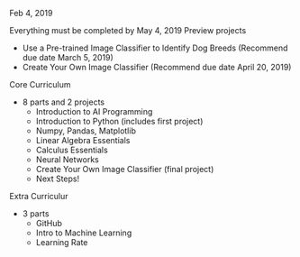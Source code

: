 Feb 4, 2019

Everything must be completed by May 4, 2019
Preview projects
- Use a Pre-trained Image Classifier to Identify Dog Breeds (Recommend due date March 5, 2019)
- Create Your Own Image Classifier (Recommend due date April 20, 2019)

Core Curriculum
- 8 parts and 2 projects
  - Introduction to AI Programming
  - Introduction to Python (includes first project)
  - Numpy, Pandas, Matplotlib
  - Linear Algebra Essentials
  - Calculus Essentials
  - Neural Networks
  - Create Your Own Image Classifier (final project)
  - Next Steps!

Extra Curriculur
- 3 parts
  - GitHub
  - Intro to Machine Learning
  - Learning Rate
